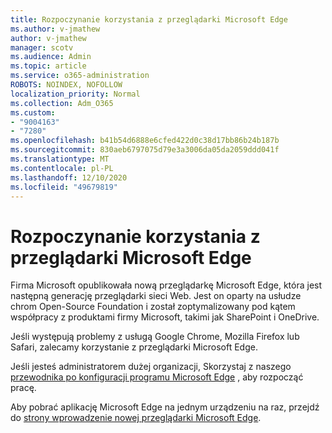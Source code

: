 ```yaml
---
title: Rozpoczynanie korzystania z przeglądarki Microsoft Edge
ms.author: v-jmathew
author: v-jmathew
manager: scotv
ms.audience: Admin
ms.topic: article
ms.service: o365-administration
ROBOTS: NOINDEX, NOFOLLOW
localization_priority: Normal
ms.collection: Adm_O365
ms.custom:
- "9004163"
- "7280"
ms.openlocfilehash: b41b54d6888e6cfed422d0c38d17bb86b24b187b
ms.sourcegitcommit: 830aeb6797075d79e3a3006da05da2059ddd041f
ms.translationtype: MT
ms.contentlocale: pl-PL
ms.lasthandoff: 12/10/2020
ms.locfileid: "49679819"
---
```

# <a name="start-using-microsoft-edge"></a>Rozpoczynanie korzystania z przeglądarki Microsoft Edge

Firma Microsoft opublikowała nową przeglądarkę Microsoft Edge, która jest następną generację przeglądarki sieci Web. Jest on oparty na usłudze chrom Open-Source Foundation i został zoptymalizowany pod kątem współpracy z produktami firmy Microsoft, takimi jak SharePoint i OneDrive.

Jeśli występują problemy z usługą Google Chrome, Mozilla Firefox lub Safari, zalecamy korzystanie z przeglądarki Microsoft Edge.

Jeśli jesteś administratorem dużej organizacji, Skorzystaj z naszego [przewodnika po konfiguracji programu Microsoft Edge](https://go.microsoft.com/fwlink/?linkid=2142423) , aby rozpocząć pracę.

Aby pobrać aplikację Microsoft Edge na jednym urządzeniu na raz, przejdź do [strony wprowadzenie nowej przeglądarki Microsoft Edge](https://go.microsoft.com/fwlink/?linkid=2141049).
